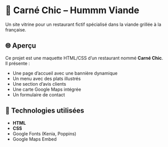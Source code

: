 # 🥩 Carné Chic – Hummm Viande

Un site vitrine pour un restaurant fictif spécialisé dans la viande grillée à la française.

## 🌐 Aperçu

Ce projet est une maquette HTML/CSS d’un restaurant nommé **Carné Chic**. Il présente :
- Une page d’accueil avec une bannière dynamique
- Un menu avec des plats illustrés
- Une section d’avis clients
- Une carte Google Maps intégrée
- Un formulaire de contact


## 🎨 Technologies utilisées

- **HTML**
- **CSS**
- Google Fonts (Kenia, Poppins)
- Google Maps Embed



